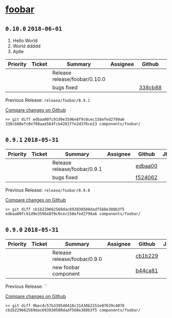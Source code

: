 # [foobar](https://github.com/Formlabs/factory-software/tree/master/components/foobar)


## `0.10.0` `2018-06-01`

<!--Summary Block; release/foobar/0.10.0; Don't modify/delete this comment.-->

1. Hello World
2. World ddddd
3. Aplle

<!--Summary Block End; release/foobar/0.10.0; Don't modify/delete this comment.-->

| Priority | Ticket | Summary | Assignee | Github | JIRA |
|----------|--------|---------|----------|--------|------|
|||Release release/foobar/0.10.0||[](https://github.com/Formlabs/factory-software/commit/)|[](https://formlabs.atlassian.net/browse/)|
|||bugs fixed||[338cb88](https://github.com/Formlabs/factory-software/commit/338cb88efc0e788aae564fcb4281ffe2d376ce23)|[](https://formlabs.atlassian.net/browse/)|

Previous Release: `release/foobar/0.9.1`

[Compare changes on Github](https://github.com/Formlabs/factory-software/compare/edbaa00fc91d9e3596e8f9c0cec158efed2799a6...338cb88efc0e788aae564fcb4281ffe2d376ce23)


```
>> git diff edbaa00fc91d9e3596e8f9c0cec158efed2799a6 338cb88efc0e788aae564fcb4281ffe2d376ce23 components/foobar/
```

## `0.9.1` `2018-05-31`

<!--Summary Block; release/foobar/0.9.1; Don't modify/delete this comment.-->

<!--Summary Block End; release/foobar/0.9.1; Don't modify/delete this comment.-->

| Priority | Ticket | Summary | Assignee | Github | JIRA |
|----------|--------|---------|----------|--------|------|
|||Release release/foobar/0.9.1||[edbaa00](https://github.com/Formlabs/factory-software/commit/edbaa00fc91d9e3596e8f9c0cec158efed2799a6)|[](https://formlabs.atlassian.net/browse/)|
|||bugs fixed||[f524062](https://github.com/Formlabs/factory-software/commit/f524062fb1fe7d863867731a1633361bd431cb1a)|[](https://formlabs.atlassian.net/browse/)|

Previous Release: `release/foobar/0.9.0`

[Compare changes on Github](https://github.com/Formlabs/factory-software/compare/cb1b229662569dac693930508dadf568e388b3f5...edbaa00fc91d9e3596e8f9c0cec158efed2799a6)


```
>> git diff cb1b229662569dac693930508dadf568e388b3f5 edbaa00fc91d9e3596e8f9c0cec158efed2799a6 components/foobar/
```

## `0.9.0` `2018-05-31`

<!--Summary Block; release/foobar/0.9.0; Don't modify/delete this comment.-->

<!--Summary Block End; release/foobar/0.9.0; Don't modify/delete this comment.-->

| Priority | Ticket | Summary | Assignee | Github | JIRA |
|----------|--------|---------|----------|--------|------|
|||Release release/foobar/0.9.0||[cb1b229](https://github.com/Formlabs/factory-software/commit/cb1b229662569dac693930508dadf568e388b3f5)|[](https://formlabs.atlassian.net/browse/)|
|||new foobar component||[b44ca81](https://github.com/Formlabs/factory-software/commit/b44ca810a8421f7ab4bc5095d25221191aa54fbc)|[](https://formlabs.atlassian.net/browse/)|

Previous Release: ``

[Compare changes on Github](https://github.com/Formlabs/factory-software/compare/9bec4c57b339540418c21430b2151e07639c4076...cb1b229662569dac693930508dadf568e388b3f5)


```
>> git diff 9bec4c57b339540418c21430b2151e07639c4076 cb1b229662569dac693930508dadf568e388b3f5 components/foobar/
```
